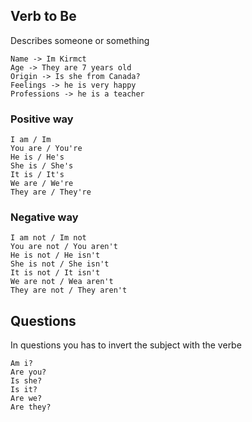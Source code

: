 ## Verb to Be
Describes someone or something

	Name -> Im Kirmct
	Age -> They are 7 years old
	Origin -> Is she from Canada?
	Feelings -> he is very happy
	Professions -> he is a teacher
### Positive way
	I am / Im
	You are / You're
	He is / He's
	She is / She's
	It is / It's
	We are / We're
	They are / They're
### Negative way
	I am not / Im not
	You are not / You aren't
	He is not / He isn't
	She is not / She isn't
	It is not / It isn't
	We are not / Wea aren't
	They are not / They aren't
## Questions
In questions you has to invert the subject with the verbe
	
	Am i?
	Are you?
	Is she?
	Is it?
	Are we?
	Are they?
